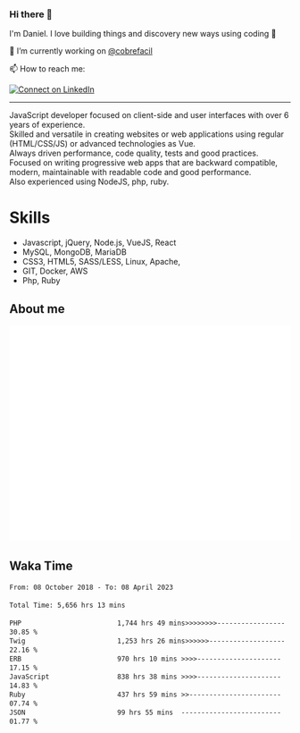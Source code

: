 ### Hi there 👋

I'm Daniel. I love building things and discovery new ways using coding :raised_hands: 

🔭 I’m currently working on [@cobrefacil](https://www.cobrefacil.com.br/)

📫 How to reach me:

[![Connect on LinkedIn](https://img.shields.io/badge/--linkedin?label=LinkedIn&logo=LinkedIn&style=social)](https://www.linkedin.com/in/daniel-cerverizzo/)

---

JavaScript developer focused on client-side and user interfaces with over 6 years of experience.  
Skilled and versatile in creating websites or web applications using regular (HTML/CSS/JS) or advanced technologies as Vue.  
Always driven performance, code quality, tests and good practices.  
 Focused on writing progressive web apps that are backward compatible, modern, maintainable with readable code and good performance.  
Also experienced using NodeJS, php, ruby. 


# Skills

 - Javascript, jQuery, Node.js, VueJS, React
 - MySQL, MongoDB, MariaDB    
 - CSS3, HTML5, SASS/LESS,  Linux, Apache,
 - GIT, Docker, AWS
 - Php, Ruby

## About me

![Metrics](/github-metrics.svg)

## Waka Time

<!--START_SECTION:waka-->

```text
From: 08 October 2018 - To: 08 April 2023

Total Time: 5,656 hrs 13 mins

PHP                        1,744 hrs 49 mins>>>>>>>>-----------------   30.85 %
Twig                       1,253 hrs 26 mins>>>>>>-------------------   22.16 %
ERB                        970 hrs 10 mins >>>>---------------------   17.15 %
JavaScript                 838 hrs 38 mins >>>>---------------------   14.83 %
Ruby                       437 hrs 59 mins >>-----------------------   07.74 %
JSON                       99 hrs 55 mins  -------------------------   01.77 %
```

<!--END_SECTION:waka-->

